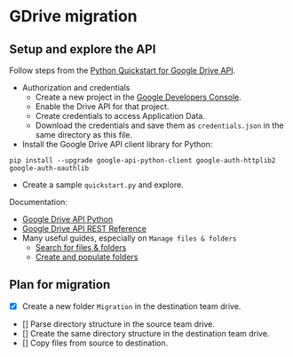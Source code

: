 # GDrive migration

## Setup and explore the API
Follow steps from the [Python Quickstart for Google Drive API](https://developers.google.com/drive/api/quickstart/python).
- Authorization and credentials
    - Create a new project in the [Google Developers Console](https://console.developers.google.com/).
    - Enable the Drive API for that project.
    - Create credentials to access Application Data.
    - Download the credentials and save them as `credentials.json` in the same directory as this file.
- Install the Google Drive API client library for Python:
```
pip install --upgrade google-api-python-client google-auth-httplib2 google-auth-oauthlib
```
- Create a sample `quickstart.py` and explore.

Documentation:
- [Google Drive API Python](https://developers.google.com/resources/api-libraries/documentation/drive/v3/python/latest/index%2Ehtml)
- [Google Drive API REST Reference](https://developers.google.com/drive/api/v3/reference)
- Many useful guides, especially on `Manage files & folders`
    - [Search for files & folders](https://developers.google.com/drive/api/guides/search-files#python)
    - [Create and populate folders](https://developers.google.com/drive/api/guides/folder)

## Plan for migration
- [X] Create a new folder `Migration` in the destination team drive.
- [] Parse directory structure in the source team drive.
- [] Create the same directory structure in the destination team drive.
- [] Copy files from source to destination.